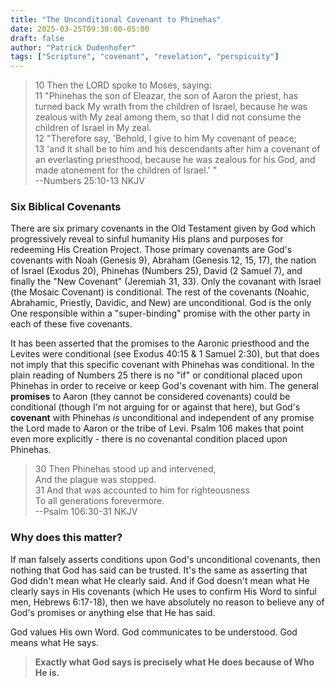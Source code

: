 ```yaml
---
title: "The Unconditional Covenant to Phinehas"
date: 2025-03-25T09:30:00-05:00
draft: false
author: "Patrick Dudenhofer"
tags: ["Scripture", "covenant", "revelation", "perspicuity"]
---
```


>10 Then the LORD spoke to Moses, saying:  
11 "Phinehas the son of Eleazar, the son of Aaron the priest, has turned back My wrath from the children of Israel, because he was zealous with My zeal among them, so that I did not consume the children of Israel in My zeal.  
12 "Therefore say, 'Behold, I give to him My covenant of peace;  
13 'and it shall be to him and his descendants after him a covenant of an everlasting priesthood, because he was zealous for his God, and made atonement for the children of Israel.' "  
--Numbers 25:10-13 NKJV

### Six Biblical Covenants

There are six primary covenants in the Old Testament given by God which progressively reveal to sinful humanity His plans and purposes for redeeming His Creation Project.
Those primary covenants are God's covenants with Noah (Genesis 9), Abraham (Genesis 12, 15, 17), the nation of Israel (Exodus 20), Phinehas (Numbers 25), David (2 Samuel 7), and finally the "New Covenant" (Jeremiah 31, 33).
Only the covanant with Israel (the Mosaic Covenant) is conditional.
The rest of the covenants (Noahic, Abrahamic, Priestly, Davidic, and New) are unconditional.
God is the only One responsible within a "super-binding" promise with the other party in each of these five covenants.

It has been asserted that the promises to the Aaronic priesthood and the Levites were conditional (see Exodus 40:15 & 1 Samuel 2:30), but that does not imply that this specific covenant with Phinehas was conditional.
In the plain reading of Numbers 25 there is no "if" or conditional placed upon Phinehas in order to receive or keep God's covenant with him.
The general **promises** to Aaron (they cannot be considered covenants) could be conditional (though I'm not arguing for or against that here), but God's **covenant** with Phinehas *is* unconditional and independent of any promise the Lord made to Aaron or the tribe of Levi.
Psalm 106 makes that point even more explicitly - there is no covenantal condition placed upon Phinehas.

>30 Then Phinehas stood up and intervened,  
And the plague was stopped.  
31 And that was accounted to him for righteousness  
To all generations forevermore.  
--Psalm 106:30-31 NKJV

### Why does this matter?
If man falsely asserts conditions upon God's unconditional covenants, then nothing that God has said can be trusted. It's the same as asserting that God didn't mean what He clearly said. And if God doesn't mean what He clearly says in His covenants (which He uses to confirm His Word to sinful men, Hebrews 6:17-18), then we have absolutely no reason to believe any of God's promises or anything else that He has said.

God values His own Word. God communicates to be understood. God means what He says. 

>**Exactly what God says is precisely what He does because of Who He is.**